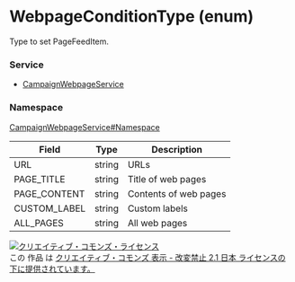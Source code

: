 # WebpageConditionType (enum)
Type to set PageFeedItem.

### Service
+ [CampaignWebpageService](../../services/CampaignWebpageService.md)

### Namespace
[CampaignWebpageService#Namespace](../../services/CampaignWebpageService.md#namespace)

| Field | Type | Description |
|---|---|---|
| URL| string| URLs |
| PAGE_TITLE| string| Title of web pages |
| PAGE_CONTENT| string| Contents of web pages |
| CUSTOM_LABEL| string| Custom labels |
| ALL_PAGES| string| All web pages |

<a rel="license" href="http://creativecommons.org/licenses/by-nd/2.1/jp/"><img alt="クリエイティブ・コモンズ・ライセンス" style="border-width:0" src="https://i.creativecommons.org/l/by-nd/2.1/jp/88x31.png" /></a><br />この 作品 は <a rel="license" href="http://creativecommons.org/licenses/by-nd/2.1/jp/">クリエイティブ・コモンズ 表示 - 改変禁止 2.1 日本 ライセンスの下に提供されています。</a>
